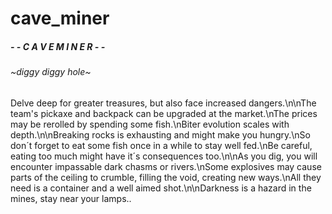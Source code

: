 # cave_miner
#####  - - C A V E   M I N E R - -

###### ~diggy diggy hole~


Delve deep for greater treasures, but also face increased dangers.\n\nThe team's pickaxe and backpack can be upgraded at the market.\nThe prices may be rerolled by spending some fish.\nBiter evolution scales with depth.\n\nBreaking rocks is exhausting and might make you hungry.\nSo don´t forget to eat some fish once in a while to stay well fed.\nBe careful, eating too much might have it´s consequences too.\n\nAs you dig, you will encounter impassable dark chasms or rivers.\nSome explosives may cause parts of the ceiling to crumble, filling the void, creating new ways.\nAll they need is a container and a well aimed shot.\n\nDarkness is a hazard in the mines, stay near your lamps..
